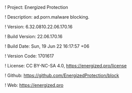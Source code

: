 ! Project: Energized Protection

! Description: ad.porn.malware blocking.

! Version: 6.32.0810.22.06.170.16

! Build Version: 22.06.170.16

! Build Date: Sun, 19 Jun 22 16:17:57 +06

! Version Code: 1701617

! License: CC BY-NC-SA 4.0, https://energized.pro/license

! Github: https://github.com/EnergizedProtection/block

! Web: https://energized.pro

